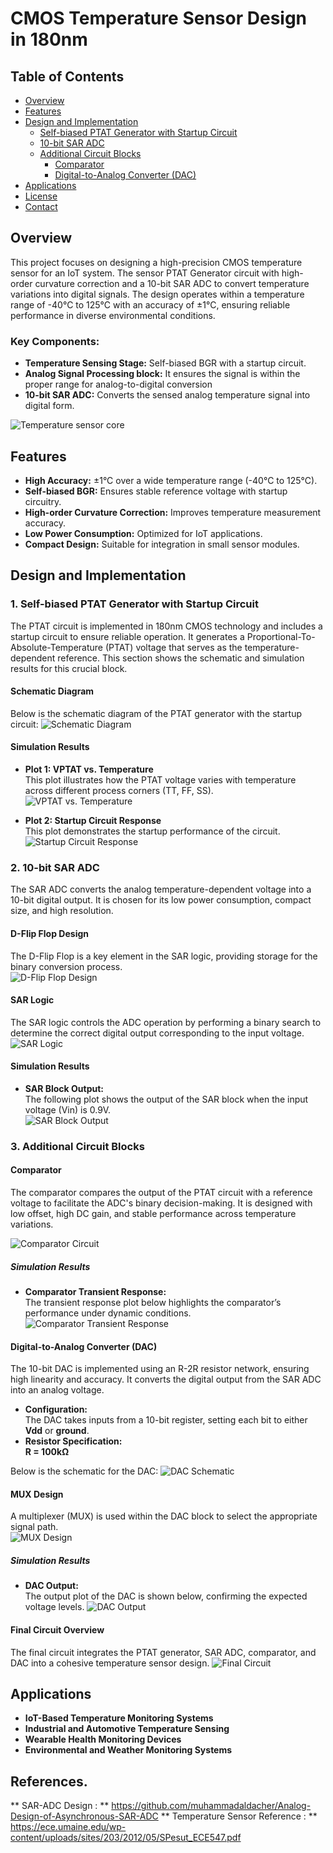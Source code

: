 # CMOS Temperature Sensor Design in 180nm

## Table of Contents
- [Overview](#overview)
- [Features](#features)
- [Design and Implementation](#design-and-implementation)
  - [Self-biased PTAT Generator with Startup Circuit](#1-self-biased-ptat-generator-with-startup-circuit)
  - [10-bit SAR ADC](#2-10-bit-sar-adc)
  - [Additional Circuit Blocks](#3-additional-circuit-blocks)
    - [Comparator](#comparator)
    - [Digital-to-Analog Converter (DAC)](#digital-to-analog-converter-dac)
- [Applications](#applications)
- [License](#license)
- [Contact](#contact)

## Overview
This project focuses on designing a high-precision CMOS temperature sensor for an IoT system. The sensor PTAT Generator circuit with high-order curvature correction and a 10-bit SAR ADC to convert temperature variations into digital signals. The design operates within a temperature range of -40°C to 125°C with an accuracy of ±1°C, ensuring reliable performance in diverse environmental conditions.

### Key Components:
- **Temperature Sensing Stage:** Self-biased BGR with a startup circuit.
- **Analog Signal Processing block:** It ensures the signal is within the proper range for analog-to-digital conversion
- **10-bit SAR ADC:** Converts the sensed analog temperature signal into digital form.
  
![Temperature sensor core](https://github.com/user-attachments/assets/c2708644-8b8d-41db-8664-8ff3d0ab4acc)


## Features
- **High Accuracy:** ±1°C over a wide temperature range (-40°C to 125°C).
- **Self-biased BGR:** Ensures stable reference voltage with startup circuitry.
- **High-order Curvature Correction:** Improves temperature measurement accuracy.
- **Low Power Consumption:** Optimized for IoT applications.
- **Compact Design:** Suitable for integration in small sensor modules.

## Design and Implementation

### 1. Self-biased PTAT Generator with Startup Circuit
The PTAT circuit is implemented in 180nm CMOS technology and includes a startup circuit to ensure reliable operation. It generates a Proportional-To-Absolute-Temperature (PTAT) voltage that serves as the temperature-dependent reference. This section shows the schematic and simulation results for this crucial block.

#### Schematic Diagram
Below is the schematic diagram of the PTAT generator with the startup circuit:
![Schematic Diagram](https://github.com/user-attachments/assets/ea943e14-c43c-44d8-83c1-bf43fdf86695)

#### Simulation Results
- **Plot 1: VPTAT vs. Temperature**  
  This plot illustrates how the PTAT voltage varies with temperature across different process corners (TT, FF, SS).  
  ![VPTAT vs. Temperature](https://github.com/user-attachments/assets/75892cc6-c4fc-423b-8150-84b5c7464279)

- **Plot 2: Startup Circuit Response**  
  This plot demonstrates the startup performance of the circuit.  
  ![Startup Circuit Response](https://github.com/user-attachments/assets/5f16e3bd-f9f8-48f7-9233-eccd9eb4d916)

### 2. 10-bit SAR ADC
The SAR ADC converts the analog temperature-dependent voltage into a 10-bit digital output. It is chosen for its low power consumption, compact size, and high resolution.

#### D-Flip Flop Design
The D-Flip Flop is a key element in the SAR logic, providing storage for the binary conversion process.  
![D-Flip Flop Design](https://github.com/user-attachments/assets/ac76bdca-afd7-425e-8953-b2da08adf016)

#### SAR Logic
The SAR logic controls the ADC operation by performing a binary search to determine the correct digital output corresponding to the input voltage.  
![SAR Logic](https://github.com/user-attachments/assets/c6e3d139-ef97-44da-8e33-0086dc17de69)

#### Simulation Results
- **SAR Block Output:**  
  The following plot shows the output of the SAR block when the input voltage (Vin) is 0.9V.  
  ![SAR Block Output](https://github.com/user-attachments/assets/12b13c16-965a-4913-bd8f-dfef2de3de64)

### 3. Additional Circuit Blocks

#### Comparator
The comparator compares the output of the PTAT circuit with a reference voltage to facilitate the ADC's binary decision-making. It is designed with low offset, high DC gain, and stable performance across temperature variations.

![Comparator Circuit](https://github.com/user-attachments/assets/35b8a7cf-2c28-4340-b3fd-bfa0e64b93e9)

##### Simulation Results
- **Comparator Transient Response:**  
  The transient response plot below highlights the comparator’s performance under dynamic conditions.  
  ![Comparator Transient Response](https://github.com/user-attachments/assets/12b13c16-965a-4913-bd8f-dfef2de3de64)

#### Digital-to-Analog Converter (DAC)
The 10-bit DAC is implemented using an R-2R resistor network, ensuring high linearity and accuracy. It converts the digital output from the SAR ADC into an analog voltage.

- **Configuration:**  
  The DAC takes inputs from a 10-bit register, setting each bit to either **Vdd** or **ground**.
- **Resistor Specification:**  
  **R = 100kΩ**

Below is the schematic for the DAC:
![DAC Schematic](https://github.com/user-attachments/assets/fd2756c2-1d00-49cf-8c84-88a3e7008ece)

#### MUX Design
A multiplexer (MUX) is used within the DAC block to select the appropriate signal path.  
![MUX Design](https://github.com/user-attachments/assets/c3ba7d09-8d14-4a33-83aa-e9eb695914af)

##### Simulation Results
- **DAC Output:**  
  The output plot of the DAC is shown below, confirming the expected voltage levels.
  ![DAC Output](https://github.com/user-attachments/assets/03235c65-dcfa-42cc-b370-8bb62d10de51)

#### Final Circuit Overview
The final circuit integrates the PTAT generator, SAR ADC, comparator, and DAC into a cohesive temperature sensor design.
![Final Circuit](https://github.com/user-attachments/assets/408de835-c0e3-4284-bfed-928fb9e3d66e)

## Applications
- **IoT-Based Temperature Monitoring Systems**
- **Industrial and Automotive Temperature Sensing**
- **Wearable Health Monitoring Devices**
- **Environmental and Weather Monitoring Systems**

## References.
** SAR-ADC Design : ** https://github.com/muhammadaldacher/Analog-Design-of-Asynchronous-SAR-ADC
** Temperature Sensor Reference : ** https://ece.umaine.edu/wp-content/uploads/sites/203/2012/05/SPesut_ECE547.pdf
